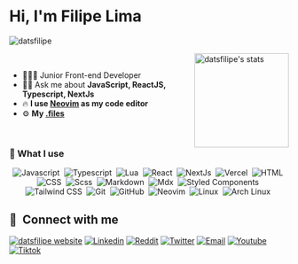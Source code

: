 # Hi, I'm Filipe Lima

![datsfilipe](https://komarev.com/ghpvc/?username=datsfilipe&color=22272e)

<img align="right" height="170em" src="https://github-readme-stats.vercel.app/api?username=datsfilipe&show_icons=true&border_radius=5&theme=github_dark_dimmed" alt="datsfilipe's stats"/>
<br/>

- 👨🏻‍💻 Junior Front-end Developer
- ☝🏻 Ask me about **JavaScript, ReactJS, Typescript, NextJs**
- 🔥 **I use [Neovim](https://github.com/datsnvim) as my code editor**
- ⚙️ **My [.files](https://github.com/datsfilipe/dotfiles)**

<br/>

### 📁 What I use

<div align="center">

![Javascript](https://img.shields.io/badge/-Javascript-22272e?logo=javascript)&nbsp;
![Typescript](https://img.shields.io/badge/-Typescript-22272e?logo=typescript)&nbsp;
![Lua](https://img.shields.io/badge/-Lua-22272e?logo=lua&logoColor=1572B6)&nbsp;
![React](https://img.shields.io/badge/-React-22272e?logo=react)&nbsp;
![NextJs](https://img.shields.io/badge/-Next.js-22272e?logo=next.js)&nbsp;
![Vercel](https://img.shields.io/badge/-Vercel-22272e?logo=vercel)&nbsp;
![HTML](https://img.shields.io/badge/-HTML-22272e?logo=html5)&nbsp;
![CSS](https://img.shields.io/badge/-CSS-22272e?logo=css3&logoColor=1572B6)&nbsp;
![Scss](https://img.shields.io/badge/-Scss-22272e?logo=sass)&nbsp;
![Markdown](https://img.shields.io/badge/-Markdown-22272e?logo=markdown)&nbsp;
![Mdx](https://img.shields.io/badge/-Mdx-22272e?logo=mdx)&nbsp;
![Styled Components](https://img.shields.io/badge/-Styled%20Components-22272e?logo=styled-components)&nbsp;
![Tailwind CSS](https://img.shields.io/badge/-Tailwind%20CSS-22272e?logo=tailwind-css)&nbsp;
![Git](https://img.shields.io/badge/-Git-22272e?logo=git)&nbsp;
![GitHub](https://img.shields.io/badge/-GitHub-22272e?logo=github)&nbsp;
![Neovim](https://img.shields.io/badge/-NeoVim-22272e?logo=neovim)&nbsp;
![Linux](https://img.shields.io/badge/-Linux-22272e?logo=linux)&nbsp;
![Arch Linux](https://img.shields.io/badge/-Arch%20Linux-22272e?logo=arch-linux)&nbsp;
<!-- ![Vue](https://img.shields.io/badge/-Vue-22272e?logo=vue.js)&nbsp;
![React Native](https://img.shields.io/badge/-React%20Native-22272e?logo=react)&nbsp;
![Expo](https://img.shields.io/badge/-Expo-22272e?logo=expo)&nbsp;
![Jest](https://img.shields.io/badge/-Jest-22272e?logo=jest)&nbsp;
![Cypress](https://img.shields.io/badge/-Cypress-22272e?logo=cypress)&nbsp; -->

</div>

## 👥 &nbsp;Connect with me

<a target="_blank" href="https://datsfilipe.dev"><img src="https://img.shields.io/badge/-datsfilipe.dev-22272e?logo=vercel" alt="datsfilipe website" /></a>
<a target="_blank" href="https://www.linkedin.com/in/datsfilipe"><img src="https://img.shields.io/badge/-Linkedin-22272e?logo=linkedin&logoColor=0077b5" alt="Linkedin" /></a>
<a target="_blank" href="https://www.reddit.com/user/datsfilipe"><img src="https://img.shields.io/badge/-Reddit-22272e?logo=reddit" alt="Reddit" /></a>
<a target="_blank" href="https://www.twitter.com/datsfilipe1"><img src="https://img.shields.io/badge/-Twitter-22272e?logo=twitter" alt="Twitter" /></a>
<a target="_blank" href="mailto:datsfilipe@skiff.com"><img src="https://img.shields.io/badge/-Email-22272e?logo=mail.ru&logoColor=ffab70" alt="Email" /></a>
<a target="_blank" href="https://www.youtube.com/@datsfilipe"><img src="https://img.shields.io/badge/-Youtube-22272e?logo=youtube&logoColor=FF0000" alt="Youtube" /></a>
<a target="_blank" href="https://www.tiktok.com/@datsfilipe1"><img src="https://img.shields.io/badge/-TikTok-22272e?logo=tiktok" alt="Tiktok" /></a>
